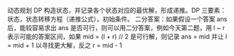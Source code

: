 动态规划 DP 构造状态，并记录各个状态对应的最优解，形成递推。DP 三要素：状态，状态转移方程（递推公式），初始条件。
二分答案：如果假设一个答案 ans 后，能较容易求出 ans 是否可行，则可以用二分答案，例如今天第二题，用 l ~ r 表示可能的答案区间，如果 mid = (l + r) // 2 是可行解，则记录 ans = mid 并让 l = mid + 1 以寻找更大解，反之 r = mid - 1